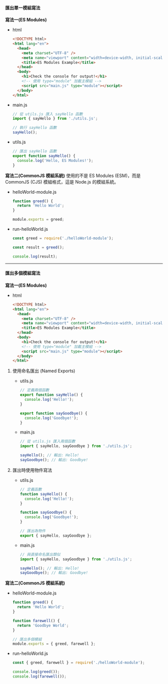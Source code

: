 #### 匯出單一模組寫法

**寫法一(ES Modules)**

- html

  ```html
  <!DOCTYPE html>
  <html lang="en">
    <head>
      <meta charset="UTF-8" />
      <meta name="viewport" content="width=device-width, initial-scale=1.0" />
      <title>ES Modules Example</title>
    </head>
    <body>
      <h1>Check the console for output!</h1>
      <!-- 使用 type="module" 加載主模組 -->
      <script src="main.js" type="module"></script>
    </body>
  </html>
  ```

- main.js

  ```js
  // 從 utils.js 匯入 sayHello 函數
  import { sayHello } from './utils.js';

  // 執行 sayHello 函數
  sayHello();
  ```

- utils.js
  ```js
  // 匯出 sayHello 函數
  export function sayHello() {
    console.log('Hello, ES Modules!');
  }
  ```

**寫法二(CommonJS 模組系統)**
使用的不是 ES Modules (ESM)，而是 CommonJS (CJS) 模組格式，這是 Node.js 的模組系統。

- helloWorld-module.js

  ```js
  function greed() {
    return 'Hello World';
  }

  module.exports = greed;
  ```

- run-helloWorld.js

  ```js
  const greed = require('./helloWorld-module');

  const result = greed();

  console.log(result);
  ```

---

#### 匯出多個模組寫法

**寫法一(ES Modules)**

- html

  ```html
  <!DOCTYPE html>
  <html lang="en">
    <head>
      <meta charset="UTF-8" />
      <meta name="viewport" content="width=device-width, initial-scale=1.0" />
      <title>ES Modules Example</title>
    </head>
    <body>
      <h1>Check the console for output!</h1>
      <!-- 使用 type="module" 加載主模組 -->
      <script src="main.js" type="module"></script>
    </body>
  </html>
  ```

1. 使用命名匯出 (Named Exports)

   - utils.js

     ```js
     // 定義兩個函數
     export function sayHello() {
       console.log('Hello!');
     }

     export function sayGoodbye() {
       console.log('Goodbye!');
     }
     ```

   - main.js

     ```js
     // 從 utils.js 匯入兩個函數
     import { sayHello, sayGoodbye } from './utils.js';

     sayHello(); // 輸出: Hello!
     sayGoodbye(); // 輸出: Goodbye!
     ```

2. 匯出時使用物件寫法

   - utils.js

     ```js
     // 定義函數
     function sayHello() {
       console.log('Hello!');
     }

     function sayGoodbye() {
       console.log('Goodbye!');
     }

     // 匯出為物件
     export { sayHello, sayGoodbye };
     ```

   - main.js

     ```js
     // 與直接命名匯出類似
     import { sayHello, sayGoodbye } from './utils.js';

     sayHello(); // 輸出: Hello!
     sayGoodbye(); // 輸出: Goodbye!
     ```

**寫法二(CommonJS 模組系統)**

- helloWorld-module.js

  ```js
  function greed() {
    return 'Hello World';
  }

  function farewell() {
    return 'Goodbye World';
  }

  // 匯出多個模組
  module.exports = { greed, farewell };
  ```

- run-helloWorld.js

  ```js
  const { greed, farewell } = require('./helloWorld-module');

  console.log(greed());
  console.log(farewell());
  ```
